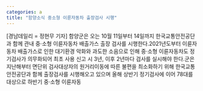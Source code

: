 ```yaml
---
categories: a
title: "함양소식 중소형 이륜자동차 출장검사 시행"
---
```

[경남데일리 = 정현무 기자] 함양군은 오는 10월 11일부터 14일까지 한국교통안전공단과 함께 관내 중·소형 이륜자동차 배출가스 출장 검사를 시행한다.2021년도부터 이륜자동차 배출가스로 인한 대기환경 악화와 과도한 소음으로 인해 중·소형 이륜자동차도 정기검사가 의무화되어 최초 사용 신고 시 3년, 이후 2년마다 검사를 실시해야 한다.군은 지난해부터 면단위 검사대상자의 원거리이동에 따른 불편을 최소화하기 위해 한국교통안전공단과 함께 출장검사를 시행해오고 있으며 올해 상반기 정기검사에 이어 78대를 대상으로 하반기 중·소형 이륜자동